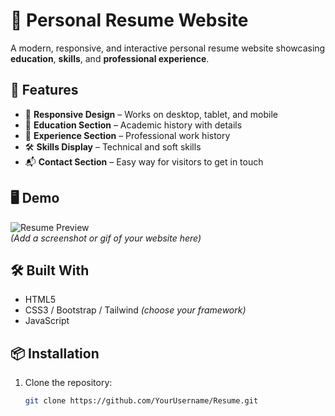 # 📄 Personal Resume Website

A modern, responsive, and interactive personal resume website showcasing **education**, **skills**, and **professional experience**.

## 🚀 Features
- 🎨 **Responsive Design** – Works on desktop, tablet, and mobile
- 📑 **Education Section** – Academic history with details
- 💼 **Experience Section** – Professional work history
- 🛠 **Skills Display** – Technical and soft skills
- 📬 **Contact Section** – Easy way for visitors to get in touch

## 🖥 Demo
![Resume Preview](./preview.png)  
*(Add a screenshot or gif of your website here)*

## 🛠 Built With
- HTML5
- CSS3 / Bootstrap / Tailwind *(choose your framework)*
- JavaScript

## 📦 Installation
1. Clone the repository:
   ```bash
   git clone https://github.com/YourUsername/Resume.git
